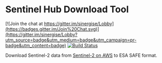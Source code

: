# Sentinel Hub Download Tool
[![Join the chat at https://gitter.im/sinergise/Lobby](https://badges.gitter.im/Join%20Chat.svg)](https://gitter.im/sinergise/Lobby?utm_source=badge&utm_medium=badge&utm_campaign=pr-badge&utm_content=badge)
[![Build Status](https://travis-ci.org/sinergise/sentinelhub.svg?branch=master)](https://travis-ci.org/sinergise/sentinelhub)

Download Sentinel-2 data from [Sentinel-2 on AWS](http://sentinel-pds.s3-website.eu-central-1.amazonaws.com/) to ESA SAFE format.
